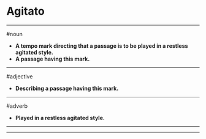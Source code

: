 # Agitato
---
#noun
- **A tempo mark directing that a passage is to be played in a restless agitated style.**
- **A passage having this mark.**
---
#adjective
- **Describing a passage having this mark.**
---
#adverb
- **Played in a restless agitated style.**
---
---
